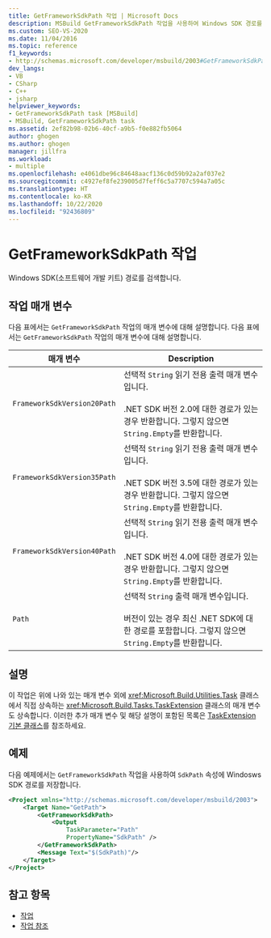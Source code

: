 ```yaml
---
title: GetFrameworkSdkPath 작업 | Microsoft Docs
description: MSBuild GetFrameworkSdkPath 작업을 사용하여 Windows SDK 경로를 검색하는 방법에 대해 알아봅니다.
ms.custom: SEO-VS-2020
ms.date: 11/04/2016
ms.topic: reference
f1_keywords:
- http://schemas.microsoft.com/developer/msbuild/2003#GetFrameworkSdkPath
dev_langs:
- VB
- CSharp
- C++
- jsharp
helpviewer_keywords:
- GetFrameworkSdkPath task [MSBuild]
- MSBuild, GetFrameworkSdkPath task
ms.assetid: 2ef82b98-02b6-40cf-a9b5-f0e882fb5064
author: ghogen
ms.author: ghogen
manager: jillfra
ms.workload:
- multiple
ms.openlocfilehash: e4061dbe96c84648aacf136c0d59b92a2af037e2
ms.sourcegitcommit: c4927ef8fe239005d7feff6c5a7707c594a7a05c
ms.translationtype: HT
ms.contentlocale: ko-KR
ms.lasthandoff: 10/22/2020
ms.locfileid: "92436809"
---
```

# <a name="getframeworksdkpath-task"></a>GetFrameworkSdkPath 작업

Windows SDK(소프트웨어 개발 키트) 경로를 검색합니다.
## <a name="task-parameters"></a>작업 매개 변수

다음 표에서는 `GetFrameworkSdkPath` 작업의 매개 변수에 대해 설명합니다.
다음 표에서는 `GetFrameworkSdkPath` 작업의 매개 변수에 대해 설명합니다.

|매개 변수|Description|
|---------------|-----------------|
|`FrameworkSdkVersion20Path`|선택적 `String` 읽기 전용 출력 매개 변수입니다.<br /><br /> .NET SDK 버전 2.0에 대한 경로가 있는 경우 반환합니다. 그렇지 않으면 `String.Empty`를 반환합니다.|
|`FrameworkSdkVersion35Path`|선택적 `String` 읽기 전용 출력 매개 변수입니다.<br /><br /> .NET SDK 버전 3.5에 대한 경로가 있는 경우 반환합니다. 그렇지 않으면 `String.Empty`를 반환합니다.|
|`FrameworkSdkVersion40Path`|선택적 `String` 읽기 전용 출력 매개 변수입니다.<br /><br /> .NET SDK 버전 4.0에 대한 경로가 있는 경우 반환합니다. 그렇지 않으면 `String.Empty`를 반환합니다.|
|`Path`|선택적 `String` 출력 매개 변수입니다.<br /><br /> 버전이 있는 경우 최신 .NET SDK에 대한 경로를 포함합니다. 그렇지 않으면 `String.Empty`를 반환합니다.|

## <a name="remarks"></a>설명

이 작업은 위에 나와 있는 매개 변수 외에 <xref:Microsoft.Build.Utilities.Task> 클래스에서 직접 상속하는 <xref:Microsoft.Build.Tasks.TaskExtension> 클래스의 매개 변수도 상속합니다. 이러한 추가 매개 변수 및 해당 설명이 포함된 목록은 [TaskExtension 기본 클래스](../msbuild/taskextension-base-class.md)를 참조하세요.

## <a name="example"></a>예제

다음 예제에서는 `GetFrameworkSdkPath` 작업을 사용하여 `SdkPath` 속성에 Windosws SDK 경로를 저장합니다.

```xml
<Project xmlns="http://schemas.microsoft.com/developer/msbuild/2003">
    <Target Name="GetPath">
        <GetFrameworkSdkPath>
            <Output
                TaskParameter="Path"
                PropertyName="SdkPath" />
        </GetFrameworkSdkPath>
        <Message Text="$(SdkPath)"/>
    </Target>
</Project>
```

## <a name="see-also"></a>참고 항목

- [작업](../msbuild/msbuild-tasks.md)
- [작업 참조](../msbuild/msbuild-task-reference.md)
